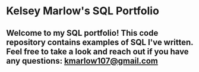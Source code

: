 # Kelsey Marlow's SQL Portfolio

## Welcome to my SQL portfolio! This code repository contains examples of SQL I've written. Feel free to take a look and reach out if you have any questions: kmarlow107@gmail.com
